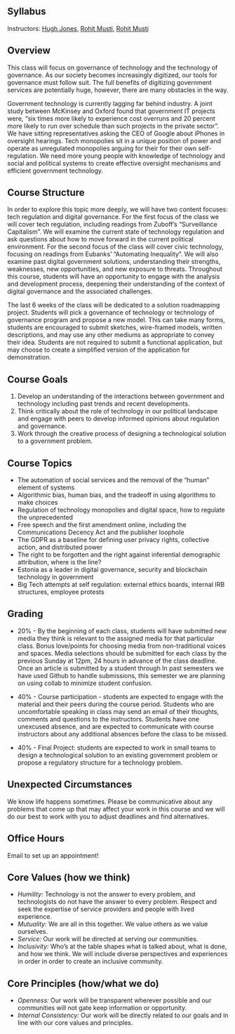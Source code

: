## Syllabus

Instructors: [Hugh Jones](https://hughrjones.com/), [Rohit Musti](https://charlottemcclintock.github.io/), [Rohit Musti](https://rohitmusti.dev/)

## Overview

This class will focus on governance of technology and the technology of governance. As our society becomes increasingly digitized, our tools for governance must follow suit. The full benefits of digitizing government services are potentially huge, however, there are many obstacles in the way.

Government technology is currently lagging far behind industry. A joint study between McKinsey and Oxford found that government IT projects were, “six times more likely to experience cost overruns and 20 percent more likely to run over schedule than such projects in the private sector”. We have sitting representatives asking the CEO of Google about iPhones in oversight hearings. Tech monopolies sit in a unique position of power and operate as unregulated monopolies arguing for their for their own self-regulation. We need more young people with knowledge of technology and social and political systems to create effective oversight mechanisms and efficient government technology.

## Course Structure

In order to explore this topic more deeply, we will have two content focuses: tech regulation and digital governance. For the first focus of the class we will cover tech regulation, including readings from Zuboff’s “Surveillance Capitalism”.  We will examine the current state of technology regulation and ask questions about how to move forward in the current political environment. For the second focus of the class will cover civic technology, focusing on readings from Eubanks’ “Automating Inequality”. We will also examine past digital government solutions, understanding their strengths, weaknesses, new opportunities, and new exposure to threats. Throughout this course, students will have an opportunity to engage with the analysis and development process, deepening their understanding of the context of digital governance and the associated challenges.

The last 6 weeks of the class will be dedicated to a solution roadmapping project. Students will pick a governance of technology or technology of governance program and propose a new model. This can take many forms, students are encouraged to submit sketches, wire-framed models, written descriptions, and may use any other mediums as appropriate to convey their idea. Students are not required to submit a functional application, but may choose to create a simplified version of the application for demonstration.


## Course Goals

1. Develop an understanding of the interactions between government and technology including past trends and recent developments. 
1. Think critically about the role of technology in our political landscape and engage with peers to develop informed opinions about regulation and governance. 
1. Work through the creative process of designing a technological solution to a government problem.

## Course Topics

- The automation of social services and the removal of the “human” element of systems
- Algorithmic bias, human bias, and the tradeoff in using algorithms to make choices
- Regulation of technology monopolies and digital space, how to regulate the unprecedented 
- Free speech and the first amendment online, including the Communications Decency Act and the publisher loophole
- The GDPR as a baseline for defining user privacy rights, collective action, and distributed power
- The right to be forgotten and the right against inferential demographic attribution, where is the line?
- Estonia as a leader in digital governance, security and blockchain technology in government
- Big Tech attempts at self regulation: external ethics boards, internal IRB structures, employee protests

## Grading

- 20% - By the beginning of each class, students will have submitted new media they think is relevant to the assigned media for that particular class. Bonus love/points for choosing media from non-traditional voices and spaces. Media selections should be submitted for each class by the previous Sunday at 12pm, 24 hours in advance of the class deadline. Once an article is submitted by a student through In past semesters we have used Github to handle submissions, this semester we are planning on using collab to minimize student confusion.

- 40% - Course participation - students are expected to engage with the material and their peers during the course period. Students who are uncomfortable speaking in class may send an email of their thoughts, comments and questions to the instructors. Students have one unexcused absence, and are expected to communicate with course instructors about any additional absences before the class to be missed. 

- 40% - Final Project: students are expected to work in small teams to design a technological solution to an existing government problem or propose a regulatory structure for a technology problem. 

## Unexpected Circumstances

We know life happens sometimes. Please be communicative about any problems that come up that may affect your work in this course and we will do our best to work with you to adjust deadlines and find alternatives.

## Office Hours

Email to set up an appointment!

## Core Values (how we think)
- *Humility:* Technology is not the answer to every problem, and technologists do not have the answer to every problem. Respect and seek the expertise of service providers and people with lived experience. 
- *Mutuality:* We are all in this together. We value others as we value ourselves. 
- *Service:* Our work will be directed at serving our communities. 
- *Inclusivity:* Who’s at the table shapes what is talked about, what is done, and how we think. We will include diverse perspectives and experiences in order in order to create an inclusive community.

## Core Principles (how/what we do)
- *Openness:* Our work will be transparent wherever possible and our communities will not gate keep information or opportunity. 
- *Internal Consistency:* Our work will be directly related to our goals and in line with our core values and principles. 